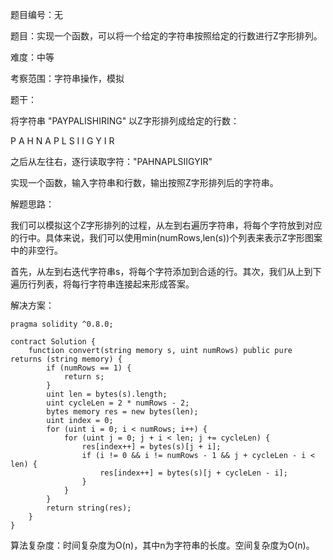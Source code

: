 题目编号：无

题目：实现一个函数，可以将一个给定的字符串按照给定的行数进行Z字形排列。

难度：中等

考察范围：字符串操作，模拟

题干：

将字符串 "PAYPALISHIRING" 以Z字形排列成给定的行数：

P   A   H   N
A P L S I I G
Y   I   R

之后从左往右，逐行读取字符："PAHNAPLSIIGYIR"

实现一个函数，输入字符串和行数，输出按照Z字形排列后的字符串。

解题思路：

我们可以模拟这个Z字形排列的过程，从左到右遍历字符串，将每个字符放到对应的行中。具体来说，我们可以使用min(numRows,len(s))个列表来表示Z字形图案中的非空行。

首先，从左到右迭代字符串s，将每个字符添加到合适的行。其次，我们从上到下遍历行列表，将每行字符串连接起来形成答案。

解决方案：

```solidity
pragma solidity ^0.8.0;

contract Solution {
    function convert(string memory s, uint numRows) public pure returns (string memory) {
        if (numRows == 1) {
            return s;
        }
        uint len = bytes(s).length;
        uint cycleLen = 2 * numRows - 2;
        bytes memory res = new bytes(len);
        uint index = 0;
        for (uint i = 0; i < numRows; i++) {
            for (uint j = 0; j + i < len; j += cycleLen) {
                res[index++] = bytes(s)[j + i];
                if (i != 0 && i != numRows - 1 && j + cycleLen - i < len) {
                    res[index++] = bytes(s)[j + cycleLen - i];
                }
            }
        }
        return string(res);
    }
}
```

算法复杂度：时间复杂度为O(n)，其中n为字符串的长度。空间复杂度为O(n)。